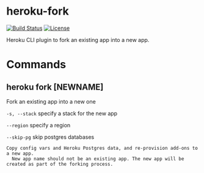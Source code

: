 heroku-fork
===========

[![Build Status](https://travis-ci.org/heroku/heroku-fork.svg?branch=master)](https://travis-ci.org/heroku/heroku-fork)
[![License](https://img.shields.io/github/license/heroku/heroku-fork.svg)](https://github.com/heroku/heroku-fork/blob/master/LICENSE)

Heroku CLI plugin to fork an existing app into a new app.

Commands
========

heroku fork [NEWNAME]
---------------------

Fork an existing app into a new one

`-s, --stack` specify a stack for the new app

`--region` specify a region

`--skip-pg` skip postgres databases

```
Copy config vars and Heroku Postgres data, and re-provision add-ons to a new app.
  New app name should not be an existing app. The new app will be created as part of the forking process.
```
